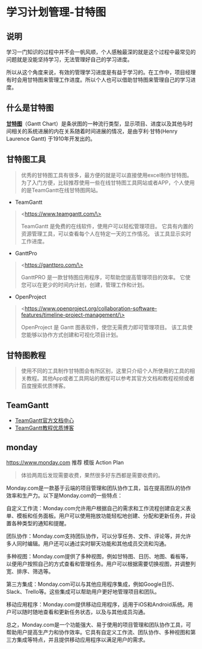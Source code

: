 # 学习计划管理-甘特图

## 说明

学习一门知识的过程中并不会一帆风顺，个人感触最深的就是这个过程中最常见的问题就是没能坚持学习，无法管理好自己的学习进度。

所以从这个角度来说，有效的管理学习进度是有益于学习的。在工作中，项目经理有时会用甘特图来管理工作进度。所以个人也可以借助甘特图来管理自己的学习进度。

## 什么是甘特图

[**甘特图**](https://zh.wikipedia.org/zh-cn/%E7%94%98%E7%89%B9%E5%9B%BE)（Gantt Chart）是条状图的一种流行类型，显示项目、进度以及其他与时间相关的系统进展的内在关系随着时间进展的情况，是由亨利·甘特(Henry Laurence Gantt) 于1910年开发出的。

## 甘特图工具

> 优秀的甘特图工具有很多，最方便的就是可以直接使用excel制作甘特图。为了入门方便，比较推荐使用一些在线甘特图工具网站或者APP，个人使用的是TeamGantt在线甘特图网站。

- TeamGantt

> \<https://www.teamgantt.com/\>
>
> TeamGantt 是免费的在线软件，使用户可以轻松管理项目。 它具有内置的资源管理工具，可以查看每个人在特定一天的工作情况。 该工具显示实时工作进度。

- GanttPro

> \<https://ganttpro.com/\>
>
> GanttPRO 是一款甘特图应用程序，可帮助您提高管理项目的效率。 它使您可以在更少的时间内计划，创建，管理工作和计划。

- OpenProject

> \<https://www.openproject.org/collaboration-software-features/timeline-project-management/\>
>
> OpenProject 是 Gantt 图表软件，使您无需费力即可管理项目。 该工具使您能够以协作方式创建和可视化项目计划。

## 甘特图教程

> 使用不同的工具制作甘特图会有所区别，这里只介绍个人所使用的工具的相关教程。其他App或者工具网站的教程可以参考其官方文档和教程视频或者百度搜索优质博客。

## TeamGantt

- [TeamGantt官方文档中心](https://support.teamgantt.com/)
- [TeamGantt教程优质博客](https://www.ifanr.com/app/1211509)

## monday

https://www.monday.com
推荐 模版 Action Plan

> 体验两周后发现需要收费，果然很多好东西都是需要收费的。

Monday.com是一款基于云端的项目管理和团队协作工具，旨在提高团队的协作效率和生产力。以下是Monday.com的一些特点：

自定义工作流：Monday.com允许用户根据自己的需求和工作流程创建自定义表单、模板和任务面板。用户可以使用拖放功能轻松地创建、分配和更新任务，并设置各种类型的通知和提醒。

团队协作：Monday.com支持团队协作，可以分享任务、文件、评论等，并允许多人同时编辑。用户还可以通过实时聊天功能和其他成员交流和沟通。

多种视图：Monday.com提供了多种视图，例如甘特图、日历、地图、看板等，以便用户按照自己的方式查看和管理任务。用户可以根据需要切换视图，并调整列宽、排序、筛选等。

第三方集成：Monday.com可以与其他应用程序集成，例如Google日历、Slack、Trello等。这些集成可以帮助用户更好地管理项目和团队。

移动应用程序：Monday.com提供移动应用程序，适用于iOS和Android系统。用户可以随时随地查看和更新任务状态，以及与其他成员沟通。

总之，Monday.com是一个功能强大、易于使用的项目管理和团队协作工具，可帮助用户提高生产力和协作效率。它具有自定义工作流、团队协作、多种视图和第三方集成等特点，并且提供移动应用程序以满足用户的需求。

